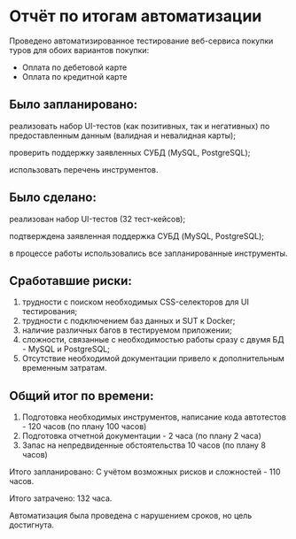 # Отчёт по итогам автоматизации
Проведено автоматизированное тестирование веб-сервиса покупки туров для обоих вариантов покупки:
* Оплата по дебетовой карте
* Оплата по кредитной карте
## Было запланировано:

реализовать набор UI-тестов (как позитивных, так и негативных) по предоставленным данным (валидная и невалидная карты);

проверить поддержку заявленных СУБД (MySQL, PostgreSQL);

использовать перечень инструментов.

## Было сделано:

реализован набор UI-тестов (32 тест-кейсов);

подтверждена заявленная поддержка СУБД (MySQL, PostgreSQL);

в процессе работы использовались все запланированные инструменты.

## Сработавшие риски:
1. трудности с поиском необходимых CSS-селекторов для UI тестирования;
2. трудности с подключением баз данных и SUT к Docker;
3. наличие различных багов в тестируемом приложении;
4. сложности, связанные с необходимостью работы сразу с двумя БД - MySQL и PostgreSQL;
5. Отсутствие необходимой документации привело к дополнительным временным затратам.

## Общий итог по времени:
1. Подготовка необходимых инструментов, написание кода автотестов - 120 часов (по плану 100 часов)
2. Подготовка отчетной документации - 2 часа (по плану 2 часа)
3. Запас на непредвиденные обстоятельства 10 часов (по плану 8 часов)

Итого запланировано: С учётом возможных рисков и сложностей - 110 часов.

Итого затрачено: 132 часа.

Автоматизация была проведена с нарушением сроков, но цель достигнута. 